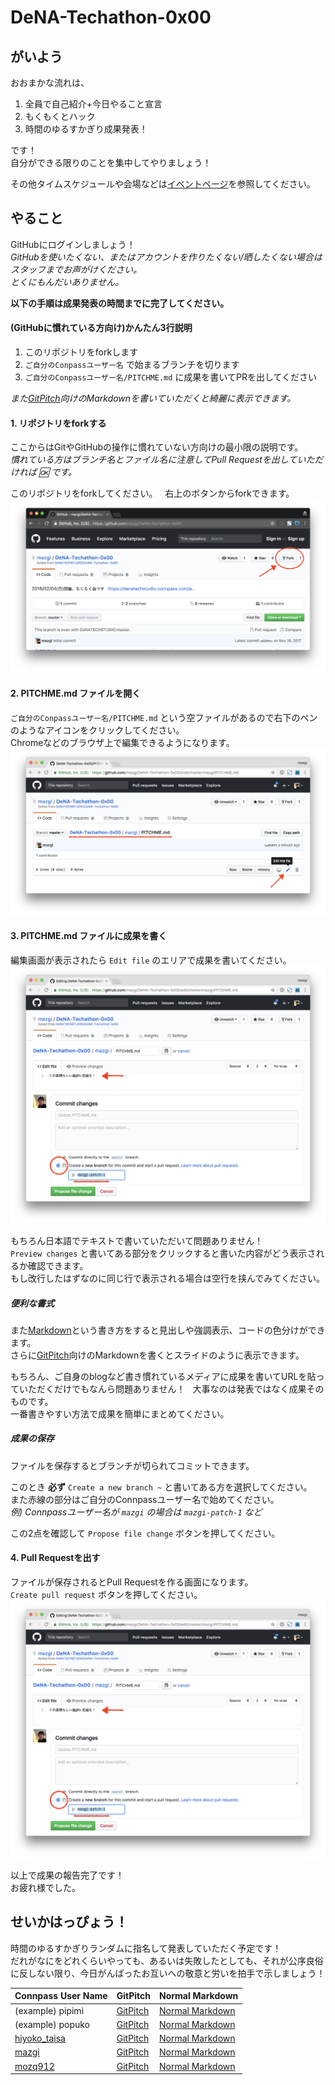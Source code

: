 # DeNA-Techathon-0x00

## がいよう

おおまかな流れは、

1. 全員で自己紹介+今日やること宣言
1. もくもくとハック
1. 時間のゆるすかぎり成果発表！

です！  
自分ができる限りのことを集中してやりましょう！

その他タイムスケジュールや会場などは[イベントページ](https://denatechstudio.connpass.com/event/72710/)を参照してください。

## やること

GitHubにログインしましょう！  
*GitHubを使いたくない、またはアカウントを作りたくない/晒したくない場合はスタッフまでお声がけください。*  
*とくにもんだいありません。*

**以下の手順は成果発表の時間までに完了してください。**

#### (GitHubに慣れている方向け)かんたん3行説明

1. このリポジトリをforkします
1. `ご自分のConpassユーザー名` で始まるブランチを切ります
1. `ご自分のConpassユーザー名/PITCHME.md` に成果を書いてPRを出してください

*また[GitPitch](https://github.com/gitpitch/gitpitch/wiki)向けのMarkdownを書いていただくと綺麗に表示できます。*

#### 1. リポジトリをforkする

ここからはGitやGitHubの操作に慣れていない方向けの最小限の説明です。  
*慣れている方はブランチ名とファイル名に注意してPull Requestを出していただければ :ok: です。*

このリポジトリをforkしてください。  
右上のボタンからforkできます。  
![](images/image_0001.png)

#### 2. PITCHME.md ファイルを開く

`ご自分のConpassユーザー名/PITCHME.md` という空ファイルがあるので右下のペンのようなアイコンをクリックしてください。  
Chromeなどのブラウザ上で編集できるようになります。  
![](images/image_0011.png)

#### 3. PITCHME.md ファイルに成果を書く

編集画面が表示されたら `Edit file` のエリアで成果を書いてください。  
![](images/image_0021.png)

もちろん日本語でテキストで書いていただいて問題ありません！  
`Preview changes` と書いてある部分をクリックすると書いた内容がどう表示されるか確認できます。  
もし改行したはずなのに同じ行で表示される場合は空行を挟んでみてください。

##### 便利な書式

また[Markdown](https://guides.github.com/features/mastering-markdown/)という書き方をすると見出しや強調表示、コードの色分けができます。  
さらに[GitPitch](https://github.com/gitpitch/gitpitch/wiki)向けのMarkdownを書くとスライドのように表示できます。

もちろん、ご自身のblogなど書き慣れているメディアに成果を書いてURLを貼っていただくだけでもなんら問題ありません！  
大事なのは発表ではなく成果そのものです。  
一番書きやすい方法で成果を簡単にまとめてください。

##### 成果の保存

ファイルを保存するとブランチが切られてコミットできます。

このとき **必ず** `Create a new branch ~` と書いてある方を選択してください。  
また赤線の部分はご自分のConnpassユーザー名で始めてください。  
*例) Connpassユーザー名が `mazgi` の場合は `mazgi-patch-1` など*

この2点を確認して `Propose file change` ボタンを押してください。

#### 4. Pull Requestを出す

ファイルが保存されるとPull Requestを作る画面になります。  
`Create pull request` ボタンを押してください。  
![](images/image_0021.png)

以上で成果の報告完了です！  
お疲れ様でした。

## せいかはっぴょう！

時間のゆるすかぎりランダムに指名して発表していただく予定です！  
だれがなにをどれくらいやっても、あるいは失敗したとしても、それが公序良俗に反しない限り、今日がんばったお互いへの敬意と労いを拍手で示しましょう！

Connpass User Name | GitPitch | Normal Markdown
---|---|---
(example) pipimi|[GitPitch](https://gitpitch.com/DeNATECHSTUDIO/DeNA-Techathon-0x00/master?p=pipimi)|[Normal Markdown](pipimi/PITCHME.md)
(example) popuko|[GitPitch](https://gitpitch.com/DeNATECHSTUDIO/DeNA-Techathon-0x00/master?p=popuko)|[Normal Markdown](popuko/PITCHME.md)
[hiyoko_taisa](https://connpass.com/user/hiyoko_taisa/)|[GitPitch](https://gitpitch.com/DeNATECHSTUDIO/DeNA-Techathon-0x00/master?p=hiyoko_taisa)|[Normal Markdown](hiyoko_taisa/PITCHME.md)
[mazgi](https://connpass.com/user/mazgi/)|[GitPitch](https://gitpitch.com/DeNATECHSTUDIO/DeNA-Techathon-0x00/master?p=mazgi)|[Normal Markdown](mazgi/PITCHME.md)
[mozq912](https://connpass.com/user/mozq912/)|[GitPitch](https://gitpitch.com/DeNATECHSTUDIO/DeNA-Techathon-0x00/master?p=mozq912)|[Normal Markdown](mozq912/PITCHME.md)
